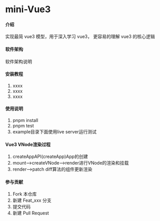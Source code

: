 # mini-Vue3

#### 介绍
实现最简 vue3 模型，用于深入学习 vue3， 更容易的理解 vue3 的核心逻辑



#### 软件架构
软件架构说明



#### 安装教程

1.  xxxx
2.  xxxx
3.  xxxx

#### 使用说明

1.  pnpm install
2.  pnpm test
3.  example目录下面使用live server运行测试

#### Vue3 VNode渲染过程
1.  createAppAPI(createApp)App的创建
2.  mount-->createVNode-->render进行VNode的渲染和挂载
3.  render-->patch diff算法的组件更新渲染

#### 参与贡献

1.  Fork 本仓库
2.  新建 Feat_xxx 分支
3.  提交代码
4.  新建 Pull Request



